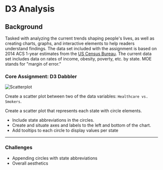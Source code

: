 # D3 Analysis

## Background

Tasked with analyzing the current trends shaping people's lives, as well as creating charts, graphs, and interactive elements to help readers understand findings.
The data set included with the assignment is based on 2014 ACS 1-year estimates from the [US Census Bureau](https://data.census.gov/cedsci/). The current data set includes data on rates of income, obesity, poverty, etc. by state. MOE stands for "margin of error."

### Core Assignment: D3 Dabbler 

![Scatterplot](Scatterplot.png)

Create a scatter plot between two of the data variables: `Healthcare vs. Smokers`.

Create a scatter plot that represents each state with circle elements. 
* Include state abbreviations in the circles.
* Create and situate axes and labels to the left and bottom of the chart.
* Add tooltips to each circle to display values per state
- - -

### Challenges
* Appending circles with state abbreviations
* Overall aesthetics 

